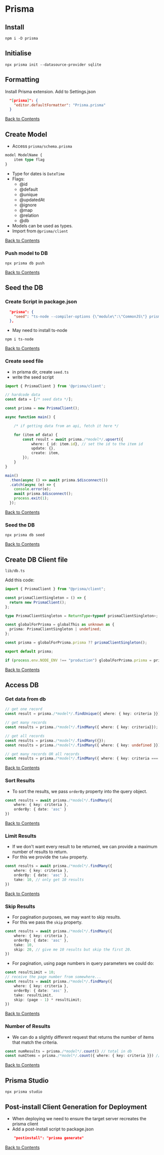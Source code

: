# Prisma

## Install

```
npm i -D prisma
```

## Initialise

```
npx prisma init --datasource-provider sqlite
```

## Formatting

Install Prisma extension.
Add to Settings.json

```json
  "[prisma]": {
    "editor.defaultFormatter": "Prisma.prisma"
  }
```

[Back to Contents](../README.md)

## Create Model

- Access `prisma/schema.prisma`

```ts
model ModelName {
    item type flag
}
```

- Type for dates is `DateTime`
- Flags:
  - @id
  - @default
  - @unique
  - @updatedAt
  - @ignore
  - @map
  - @relation
  - @db
- Models can be used as types.
- Import from `@prisma/client`

[Back to Contents](../README.md)

### Push model to DB

```
npx prisma db push
```

[Back to Contents](../README.md)

## Seed the DB

### Create Script in package.json

```json
  "prisma": {
    "seed": "ts-node --compiler-options {\"module\":\"CommonJS\"} prisma/seed.ts"
  },
```

- May need to install ts-node

```
npm i ts-node
```

[Back to Contents](../README.md)

### Create seed file

- in prisma dir, create `seed.ts`
- write the seed script

```ts
import { PrismaClient } from '@prisma/client';

// hardcode data
const data = [/* seed data */];

const prisma = new PrismaClient();

async function main() {

    /* if getting data from an api, fetch it here */

    for (item of data) {
        const result = await prisma./*model*/.upsert({
            where: { id: item.id}, // set the id to the item id
            update: {},
            create: item,
        });
    }
}

main()
  .then(async () => await prisma.$disconnect())
  .catch(async (e) => {
    console.error(e);
    await prisma.$disconnect();
    process.exit(1);
  });
```

[Back to Contents](../README.md)

### Seed the DB

```
npx prisma db seed
```

[Back to Contents](../README.md)

## Create DB Client file

```
lib/db.ts
```

Add this code:

```ts
import { PrismaClient } from "@prisma/client";

const prismaClientSingleton = () => {
  return new PrismaClient();
};

type PrismaClientSingleton = ReturnType<typeof prismaClientSingleton>;

const globalForPrisma = globalThis as unknown as {
  prisma: PrismaClientSingleton | undefined;
};

const prisma = globalForPrisma.prisma ?? prismaClientSingleton();

export default prisma;

if (process.env.NODE_ENV !== "production") globalForPrisma.prisma = prisma;
```

[Back to Contents](../README.md)

## Access DB

### Get data from db

```ts
// get one record
const result = prisma./*model*/.findUnique({ where: { key: criteria }});

// get many records
const results = prisma./*model*/.findMany({ where: { key: criteria}});

// get all records
const results = prisma./*model*/.findMany({});
const results = prisma./*model*/.findMany({ where: { key: undefined }});

// get many records OR all records
const results = prisma./*model*/.findMany({ where: { key: criteria === 'all' ? undefined : criteria }});
```

[Back to Contents](../README.md)

### Sort Results

- To sort the results, we pass `orderBy` property into the query object.

```ts
const results = await prisma./*model*/.findMany({
    where: { key: criteria },
    orderBy: { date: 'asc' }
})
```

[Back to Contents](../README.md)

### Limit Results

- If we don't want every result to be returned, we can provide a maximum number of results to return.
- For this we provide the `take` property.

```ts
const results = await prisma./*model*/.findMany({
    where: { key: criteria },
    orderBy: { date: 'asc' },
    take: 10, // only get 10 results
})
```

[Back to Contents](../README.md)

### Skip Results

- For pagination purposes, we may want to skip results.
- For this we pass the `skip` property.

```ts
const results = await prisma./*model*/.findMany({
    where: { key: criteria },
    orderBy: { date: 'asc' },
    take: 10,
    skip: 20, // give me 10 results but skip the first 20.
})
```

- For pagination, using page numbers in query parameters we could do:

```ts
const resultLimit = 10;
// receive the page number from somewhere...
const results = await prisma./*model*/.findMany({
    where: { key: criteria },
    orderBy: { date: 'asc' },
    take: resultLimit,
    skip: (page - 1) * resultLimit;
})
```

[Back to Contents](../README.md)

### Number of Results

- We can do a slightly different request that returns the number of items that match the criteria.

```ts
const numResults = prisma./*model*/.count() // total in db
const numItems = prisma./*model*/.count({ where: { key: criteria }}) // number of matches where the key === the criteria
```

[Back to Contents](../README.md)

## Prisma Studio

```
npx prisma studio
```

## Post-install Client Generation for Deployment

- When deploying we need to ensure the target server recreates the prisma client
- Add a post-install script to package.json

```json
    "postinstall": "prisma generate"
```

[Back to Contents](../README.md)
